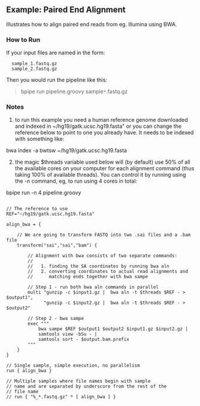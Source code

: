 ## Example: Paired End Alignment ##

Illustrates how to align paired end reads from eg. Illumina
using BWA.

### How to Run ###

If your input files are named in the form:

```
  sample_1.fastq.gz
  sample_2.fastq.gz
```

Then you would run the pipeline like this:

> bpipe run pipeline.groovy sample`*`.fastq.gz

### Notes ###

1. to run this example you need a human reference genome
downloaded and indexed in ~/hg19/gatk.ucsc.hg19.fasta"
or you can change the reference below to point to one
you already have. It needs to be indexed with something
like:

bwa index -a bwtsw ~/hg19/gatk.ucsc.hg19.fasta

2. the magic $threads variable used below will (by default) use
50% of all the available cores on your computer for each
alignment command (thus taking 100% of available threads). You can
control it by running using the -n command, eg, to run using 4 cores
in total:

bpipe run -n 4 pipeline.groovy

```

// The reference to use
REF="~/hg19/gatk.ucsc.hg19.fasta"

align_bwa = { 

    // We are going to transform FASTQ into two .sai files and a .bam file
    transform("sai","sai","bam") {

        // Alignment with bwa consists of two separate commands:
        //
        //   1. finding the SA coordinates by running bwa aln
        //   2. converting coordinates to actual read alignments and
        //      matching ends together with bwa sampe

        // Step 1 - run both bwa aln commands in parallel
        multi "gunzip -c $input1.gz |  bwa aln -t $threads $REF - > $output1",
              "gunzip -c $input2.gz |  bwa aln -t $threads $REF - > $output2"

        // Step 2 - bwa sampe
        exec """
            bwa sampe $REF $output1 $output2 $input1.gz $input2.gz | 
            samtools view -bSu - | 
            samtools sort - $output.bam.prefix
        """
    }
}

// Single sample, simple execution, no parallelism
run { align_bwa }

// Multiple samples where file names begin with sample
// name and are separated by underscore from the rest of the 
// file name
// run { "%_*.fastq.gz" * [ align_bwa ] }
```